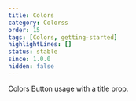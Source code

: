```yaml
---
title: Colors
category: Colorss
order: 15
tags: [Colors, getting-started]
highlightLines: []
status: stable
since: 1.0.0
hidden: false
---
```


Colors Button usage with a title prop.
